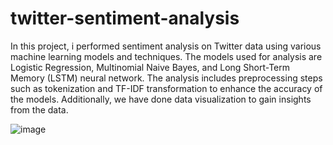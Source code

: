 # twitter-sentiment-analysis

In this project, i performed sentiment analysis on Twitter data using various machine learning models and techniques. The models used for analysis are Logistic Regression, Multinomial Naive Bayes, and Long Short-Term Memory (LSTM) neural network. The analysis includes preprocessing steps such as tokenization and TF-IDF transformation to enhance the accuracy of the models. Additionally, we have done data visualization to gain insights from the data.

![image](https://github.com/Sarthak3539/twitter-sentiment-analysis/assets/120930329/b0749979-4039-479e-b33d-f4a9d055b9fa)





